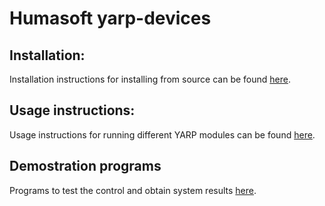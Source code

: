 # Humasoft yarp-devices

## Installation:

Installation instructions for installing from source can be found [here](doc/yarp-devices-install.md).

## Usage instructions:

Usage instructions for running different YARP modules can be found [here](doc/yarp-device-usage.md).

## Demostration programs

Programs to test the control and obtain system results [here](https://github.com/HUMASoft/yarp-devices/tree/develop/programs).
